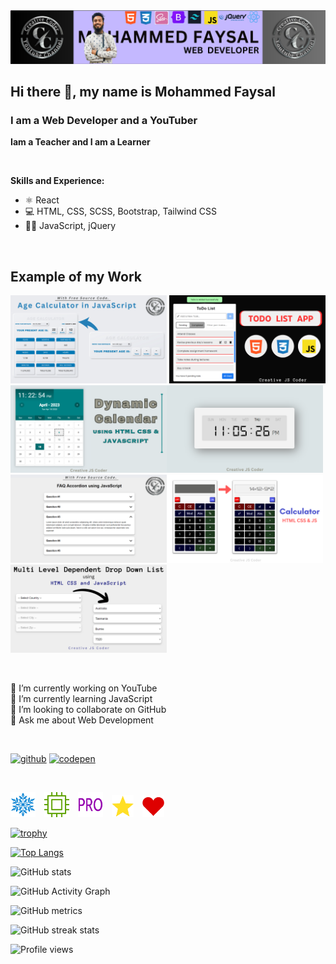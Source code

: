 <img src="./img/thumbnail.png" title="This is my YouTube channel Thumbnail.">

## Hi there 👋, my name is Mohammed Faysal
### I am a Web Developer and a YouTuber


__Iam a Teacher and I am a Learner__

<br>

__Skills and Experience:__
- ⚛ React
- 💻 HTML, CSS, SCSS, Bootstrap, Tailwind CSS
- 👩‍💻 JavaScript, jQuery

<br>

## Example of my Work
[<img src="./img/Age Calculator using JavaScript.png" width="250px">](https://youtu.be/oynquI4o6VQ)  [<img src="./img/Todo list app html css & javascript.png" width="250px">](https://youtu.be/LbeXz6p7GGA) [<img src="./img/Dynamic Calendar using HTML CSS and JavaScript.png" width="250px">](https://youtu.be/pFKmqgZCIL4)[<img src="./img/Digital Clock using HTML CSS and JavaScript.png" width="250px">](https://youtu.be/CCdjdWw_9EM)[<img src="./img/Accordion with JavaScript.png" width="250px">](https://youtu.be/6pXokbDqXN8)[<img src="./img/Calculator.png" width="250px">](https://youtu.be/s7daPJ10Ac0)[<img src="./img/country state city zipcode.png" width="250px">](https://youtu.be/q_LGyAYXS2Q)


<br>

 🔭 I’m currently working on YouTube  
 🌱 I’m currently learning JavaScript   
 👯 I’m looking to collaborate on GitHub   
 💬 Ask me about Web Development 

<br>

[<img src='https://cdn.jsdelivr.net/npm/simple-icons@3.0.1/icons/github.svg' alt='github' height='40'>](https://github.com/Mohammed-Faysal)  [<img src='https://cdn.jsdelivr.net/npm/simple-icons@3.0.1/icons/codepen.svg' alt='codepen' height='40'>](https://codepen.io/CreativeCoder111)  

<br>

<a href='https://archiveprogram.github.com/'><img src='https://raw.githubusercontent.com/acervenky/animated-github-badges/master/assets/acbadge.gif' width='40' height='40'></a> <a href='https://docs.github.com/en/developers'><img src='https://raw.githubusercontent.com/acervenky/animated-github-badges/master/assets/devbadge.gif' width='40' height='40'></a> <a href='https://github.com/pricing'><img src='https://raw.githubusercontent.com/acervenky/animated-github-badges/master/assets/pro.gif' width='40' height='40'></a> <a href='https://stars.github.com/'><img src='https://raw.githubusercontent.com/acervenky/animated-github-badges/master/assets/starbadge.gif' width='35' height='35'></a> <a href='https://docs.github.com/en/github/supporting-the-open-source-community-with-github-sponsors'><img src='https://raw.githubusercontent.com/acervenky/animated-github-badges/master/assets/sponsorbadge.gif' width='35' height='35'></a> 

[![trophy](https://github-profile-trophy.vercel.app/?username=Mohammed-Faysal)](https://github.com/ryo-ma/github-profile-trophy)

[![Top Langs](https://github-readme-stats.vercel.app/api/top-langs/?username=Mohammed-Faysal)](https://github.com/anuraghazra/github-readme-stats)

![GitHub stats](https://github-readme-stats.vercel.app/api?username=Mohammed-Faysal&show_icons=true&count_private=true)  

![GitHub Activity Graph](https://activity-graph.herokuapp.com/graph?username=Mohammed-Faysal)  

![GitHub metrics](https://metrics.lecoq.io/Mohammed-Faysal)  

![GitHub streak stats](https://streak-stats.demolab.com/?user=Mohammed-Faysal)  

![Profile views](https://github.com/Mohammed-Faysal)  
